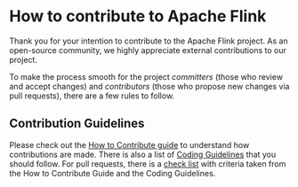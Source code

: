 # How to contribute to Apache Flink

Thank you for your intention to contribute to the Apache Flink project. As an open-source community, we highly appreciate external contributions to our project.

To make the process smooth for the project *committers* (those who review and accept changes) and *contributors* (those who propose new changes via pull requests), there are a few rules to follow.

## Contribution Guidelines

Please check out the [How to Contribute guide](http://flink.apache.org/how-to-contribute.html) to understand how contributions are made.
There is also a list of [Coding Guidelines](http://flink.apache.org/coding-guidelines.html) that you should follow.
For pull requests, there is a [check list](PULL_REQUEST_TEMPLATE.md) with criteria taken from the How to Contribute Guide and the Coding Guidelines.
